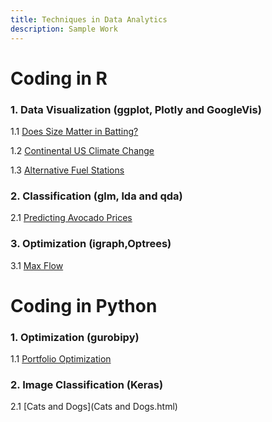 ```yaml
---
title: Techniques in Data Analytics
description: Sample Work
---
```


# Coding in R

### 1. Data Visualization (ggplot, Plotly and GoogleVis)

1.1 [Does Size Matter in Batting?](Does_Size_Matter_in_Batting1.html)

1.2 [Continental US Climate Change](Climate.html)

1.3 [Alternative Fuel Stations](Stations1.html)

### 2. Classification (glm, lda and qda)

2.1 [Predicting Avocado Prices](Avocado.html)

### 3. Optimization (igraph,Optrees)

3.1 [Max Flow](Max_Flow.html)

# Coding in Python

### 1. Optimization (gurobipy)

1.1 [Portfolio Optimization](Portfolio.html)

### 2. Image Classification (Keras)

2.1 [Cats and Dogs](Cats and Dogs.html)



